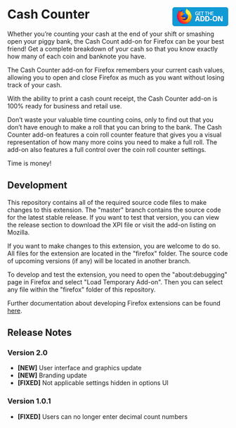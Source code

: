 # Cash Counter [<img align="right" src=".github/fxaddon.png">](https://addons.mozilla.org/firefox/addon/cash-counter/)
Whether you’re counting your cash at the end of your shift or smashing open your piggy bank, the Cash Count add-on for Firefox can be your best friend! Get a complete breakdown of your cash so that you know exactly how many of each coin and banknote you have.

The Cash Counter add-on for Firefox remembers your current cash values, allowing you to open and close Firefox as much as you want without losing track of your cash.

With the ability to print a cash count receipt, the Cash Counter add-on is 100% ready for business and retail use.

Don’t waste your valuable time counting coins, only to find out that you don’t have enough to make a roll that you can bring to the bank. The Cash Counter add-on features a coin roll counter feature that gives you a visual representation of how many more coins you need to make a full roll. The add-on also features a full control over the coin roll counter settings.

Time is money!

## Development
This repository contains all of the required source code files to make changes to this extension. The "master" branch contains the source code for the latest stable release. If you want to test that version, you can view the release section to download the XPI file or visit the add-on listing on Mozilla.

If you want to make changes to this extension, you are welcome to do so. All files for the extension are located in the "firefox" folder. The source code of upcoming versions (if any) will be located in another branch.

To develop and test the extension, you need to open the "about:debugging" page in Firefox and select "Load Temporary Add-on". Then you can select any file within the "firefox" folder of this repository.

Further documentation about developing Firefox extensions can be found [here](https://developer.mozilla.org/docs/Mozilla/Add-ons/WebExtensions/Your_first_WebExtension).

## Release Notes
### Version 2.0
* **[NEW]** User interface and graphics update
* **[NEW]** Branding update
* **[FIXED]** Not applicable settings hidden in options UI

### Version 1.0.1
* **[FIXED]** Users can no longer enter decimal count numbers
